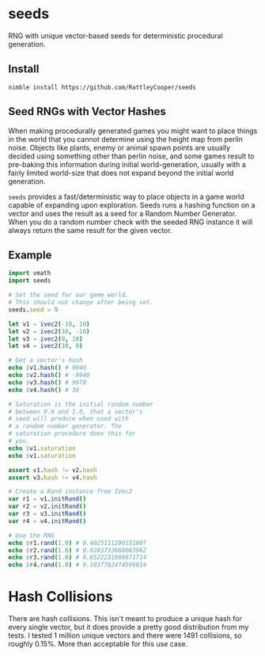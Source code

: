# seeds
 RNG with unique vector-based seeds for deterministic procedural generation.

## Install

`nimble install https://github.com/RattleyCooper/seeds`

## Seed RNGs with Vector Hashes

When making procedurally generated games you might want to place things in the world that you cannot determine using the height map from perlin noise. Objects like plants, enemy or animal spawn points are usually decided using something other than perlin noise, and some games result to pre-baking this information during initial world-generation, usually with a fairly limited world-size that does not expand beyond the initial world generation.

`seeds` provides a fast/deterministic way to place objects in a game world capable of expanding upon exploration. Seeds runs a hashing function on a vector and uses the result as a seed for a Random Number Generator. When you do a random number check with the seeded RNG instance it will always return the same result for the given vector.

## Example

```nim
import vmath
import seeds

# Set the seed for our game world.
# This should not change after being set.
seeds.seed = 9

let v1 = ivec2(-10, 10)
let v2 = ivec2(10, -10)
let v3 = ivec2(0, 10)
let v4 = ivec2(10, 0)

# Get a vector's hash
echo $v1.hash() # 9940
echo $v2.hash() # -9940
echo $v3.hash() # 9970
echo $v4.hash() # 30

# Saturation is the initial random number
# between 0.0 and 1.0, that a vector's
# seed will produce when used with 
# a random number generator. The
# saturation procedure does this for
# you.
echo $v1.saturation
echo $v1.saturation

assert v1.hash != v2.hash
assert v3.hash != v4.hash

# Create a Rand instance from IVec2
var r1 = v1.initRand()
var r2 = v2.initRand()
var r3 = v3.initRand()
var r4 = v4.initRand()

# Use the RNG
echo $r1.rand(1.0) # 0.4025111290151007
echo $r2.rand(1.0) # 0.9283733660063962
echo $r3.rand(1.0) # 0.8522231909071714
echo $r4.rand(1.0) # 0.1037782474596014
```

# Hash Collisions

There are hash collisions. This isn't meant to produce a unique hash for every single vector, but it does provide a pretty good distribution from my tests. I tested 1 million unique vectors and there were 1491 collisions, so roughly 0.15%. More than acceptable for this use case.
